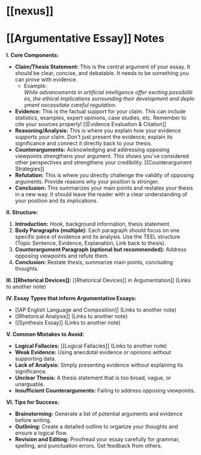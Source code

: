 # [[nexus]]
# [[Argumentative Essay]] Notes

**I. Core Components:**

* **Claim/Thesis Statement:**  This is the central argument of your essay. It should be clear, concise, and debatable.  It needs to be something you can *prove* with evidence.
    *  Example:  $While\ advancements\ in\ artificial\ intelligence\ offer\ exciting\ possibilities,\ the\ ethical\ implications\ surrounding\ their\ development\ and\ deployment\ necessitate\ careful\ regulation.$
* **Evidence:** This is the factual support for your claim.  This can include statistics, examples, expert opinions, case studies, etc.  Remember to cite your sources properly! [[Evidence Evaluation & Citation]]
* **Reasoning/Analysis:** This is where you explain *how* your evidence supports your claim.  Don't just present the evidence; explain its significance and connect it directly back to your thesis.
* **Counterarguments:** Acknowledging and addressing opposing viewpoints strengthens your argument. This shows you've considered other perspectives and strengthens your credibility. [[Counterargument Strategies]]
* **Refutation:** This is where you directly challenge the validity of opposing arguments.  Provide reasons why your position is stronger.
* **Conclusion:** This summarizes your main points and restates your thesis in a new way.  It should leave the reader with a clear understanding of your position and its implications.


**II. Structure:**

1. **Introduction:**  Hook, background information, thesis statement.
2. **Body Paragraphs (multiple):** Each paragraph should focus on one specific piece of evidence and its analysis.  Use the TEEL structure (Topic Sentence, Evidence, Explanation, Link back to thesis).
3. **Counterargument Paragraph (optional but recommended):**  Address opposing viewpoints and refute them.
4. **Conclusion:** Restate thesis, summarize main points, concluding thoughts.

**III.  [[Rhetorical Devices]]:** [[Rhetorical Devices]] in Argumentation]]  (Links to another note)

**IV. Essay Types that inform Argumentative Essays:**

* [[AP English Language and Composition]] (Links to another note)
* [[Rhetorical Analysis]] (Links to another note)
* [[Synthesis Essay]] (Links to another note)


**V. Common Mistakes to Avoid:**

* **Logical Fallacies:**  [[Logical Fallacies]] (Links to another note)
* **Weak Evidence:**  Using anecdotal evidence or opinions without supporting data.
* **Lack of Analysis:**  Simply presenting evidence without explaining its significance.
* **Unclear Thesis:**  A thesis statement that is too broad, vague, or unarguable.
* **Insufficient Counterarguments:** Failing to address opposing viewpoints.


**VI.  Tips for Success:**

* **Brainstorming:**  Generate a list of potential arguments and evidence before writing.
* **Outlining:**  Create a detailed outline to organize your thoughts and ensure a logical flow.
* **Revision and Editing:**  Proofread your essay carefully for grammar, spelling, and punctuation errors.  Get feedback from others.


